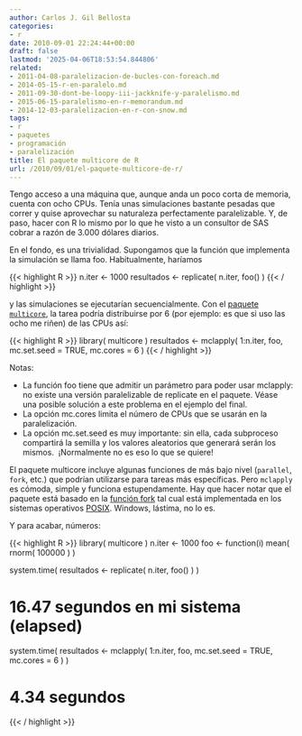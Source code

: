 ```yaml
---
author: Carlos J. Gil Bellosta
categories:
- r
date: 2010-09-01 22:24:44+00:00
draft: false
lastmod: '2025-04-06T18:53:54.844806'
related:
- 2011-04-08-paralelizacion-de-bucles-con-foreach.md
- 2014-05-15-r-en-paralelo.md
- 2011-09-30-dont-be-loopy-iii-jackknife-y-paralelismo.md
- 2015-06-15-paralelismo-en-r-memorandum.md
- 2014-12-03-paralelizacion-en-r-con-snow.md
tags:
- r
- paquetes
- programación
- paralelización
title: El paquete multicore de R
url: /2010/09/01/el-paquete-multicore-de-r/
---
```


Tengo acceso a una máquina que, aunque anda un poco corta de memoria, cuenta con ocho CPUs. Tenía unas simulaciones bastante pesadas que correr y quise aprovechar su naturaleza perfectamente paralelizable. Y, de paso, hacer con R lo mismo por lo que he visto a un consultor de SAS cobrar a razón de 3.000 dólares diarios.

En el fondo, es una trivialidad. Supongamos que la función que implementa la simulación se llama foo. Habitualmente, haríamos

{{< highlight R >}}
n.iter <- 1000
resultados <- replicate( n.iter, foo() )
{{< / highlight >}}

y las simulaciones se ejecutarían secuencialmente.  Con el [paquete `multicore`](http://cran.r-project.org/web/packages/multicore/index.html), la tarea podría distribuirse por 6 (por ejemplo: es que si uso las ocho me riñen) de las CPUs así:

{{< highlight R >}}
library( multicore )
resultados <- mclapply( 1:n.iter, foo, mc.set.seed = TRUE, mc.cores = 6 )
{{< / highlight >}}

Notas:

* La función foo tiene que admitir un parámetro para poder usar mclapply: no existe una versión paralelizable de replicate en el paquete. Véase una posible solución a este problema en el ejemplo del final.
* La opción mc.cores limita el número de CPUs que se usarán en la paralelización.
* La opción mc.set.seed es muy importante: sin ella, cada subproceso compartirá la semilla y los valores aleatorios que generará serán los mismos.  ¡Normalmente no es eso lo que se quiere!

El paquete multicore incluye algunas funciones de más bajo nivel (`parallel`, `fork`, etc.) que podrían utilizarse para tareas más específicas. Pero `mclapply` es cómoda, simple y funciona estupendamente.  Hay que hacer notar que el paquete está basado en la [función fork](http://es.wikipedia.org/wiki/Bifurcaci%C3%B3n_%28sistema_operativo%29) tal cual está implementada en los sistemas operativos [POSIX](http://es.wikipedia.org/wiki/POSIX). Windows, lástima, no lo es.

Y para acabar, números:

{{< highlight R >}}
library( multicore )
n.iter <- 1000
foo <- function(i) mean( rnorm( 100000 ) )  

system.time( resultados <- replicate( n.iter, foo() ) )
# 16.47 segundos en mi sistema (elapsed)

system.time( resultados <-
    mclapply( 1:n.iter, foo, mc.set.seed = TRUE, mc.cores = 6 ) )
# 4.34 segundos
{{< / highlight >}}